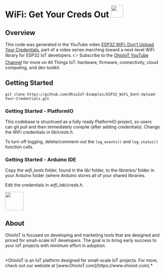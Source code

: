 # WiFi: Get Your Creds Out <img src="https://www.ohioiot.com/images/logo.jpg" width=40px >

## Overview

This code was generated in the YouTube video [ESP32 WiFi: Don't Upload Your Credentials](https://youtu.be/u-LuPmYCf3M), part of a video series marching toward a next-level WiFi library for ESP32 IoT developers.  👉 Subscribe to the [OhioIoT YouTube Channel](https://www.youtube.com/@OhioIoT?sub_confirmation=1) for more on All Things IoT: hardware, firmware, connectivity, cloud computing, and dev toolkit.


## Getting Started
```
git clone https://github.com/OhioIoT-Examples/ESP32_WiFi_Dont-Upload-Your-Credentials.git
```


### Getting Started - PlatformIO
This codebase is structrued as a fully ready PlatformIO project, so users can git pull and then immediately compile (after adding credentials).
Change the WiFi credentials in *lib/creds.h*.

To turn off logging, delete/comment-out the `log_events()` and `log_status()` function calls.



### Getting Started - Arduino IDE 

Copy the *wifi_tools* folder, found in the *lib/* folder, to the *libraries/* folder in your Arduino folder (where Arduino stores all of your shared libraries.

Edit the credentials in *wifi_lab/creds.h*.

<image src="https://www.ohioiot.com/images/arduino_ide_friendly.png" width=60px ></image>


## About

OhioIoT is focused on developing and marketing tools that are designed and priced for small-scale IoT developers.  The goal is to bring early success to your IoT projects with minimum effort in adoption.

<br>
*OhioIoT is an IoT platform designed for small-scale IoT projects.  For more, check out our webiste at [www.OhioIoT.com](https://www.ohioiot.com).*

